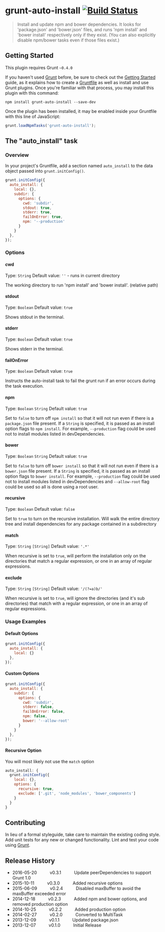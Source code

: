 # grunt-auto-install [![Build Status](https://travis-ci.org/Manabu-GT/grunt-auto-install.png?branch=master)](https://travis-ci.org/Manabu-GT/grunt-auto-install)

> Install and update npm and bower dependencies.
> It looks for 'package.json' and 'bower.json' files, and runs 'npm install' and 'bower install' respectively only if they exist.
> (You can also explicitly disable npm/bower tasks even if those files exist.)

## Getting Started
This plugin requires Grunt `~0.4.0`

If you haven't used [Grunt](http://gruntjs.com/) before, be sure to check out the [Getting Started](http://gruntjs.com/getting-started) guide, as it explains how to create a [Gruntfile](http://gruntjs.com/sample-gruntfile) as well as install and use Grunt plugins. Once you're familiar with that process, you may install this plugin with this command:

```shell
npm install grunt-auto-install --save-dev
```

Once the plugin has been installed, it may be enabled inside your Gruntfile with this line of JavaScript:

```js
grunt.loadNpmTasks('grunt-auto-install');
```

## The "auto_install" task

### Overview
In your project's Gruntfile, add a section named `auto_install` to the data object passed into `grunt.initConfig()`.

```js
grunt.initConfig({
  auto_install: {
    local: {},
    subdir: {
      options: {
        cwd: 'subdir',
        stdout: true,
        stderr: true,
        failOnError: true,
        npm: '--production'
      }
    }
  },
});
```

### Options

#### cwd
Type: `String`
Default value: `''` - runs in current directory

The working directory to run 'npm install' and 'bower install'. (relative path)

#### stdout
Type: `Boolean`
Default value: `true`

Shows stdout in the terminal.

#### stderr
Type: `Boolean`
Default value: `true`

Shows stderr in the terminal.

#### failOnError
Type: `Boolean`
Default value: `true`

Instructs the auto-install task to fail the grunt run if an error occurs during the task execution.

#### npm
Type: `Boolean` `String`
Default value: `true`

Set to `false` to turn off `npm install` so that it will not run even if there is a `package.json` file present.
If a `String` is specified, it is passed as an install option flags to `npm install`.
For example, `--production` flag could be used not to install modules listed in devDependencies.

#### bower
Type: `Boolean` `String`
Default value: `true`

Set to `false` to turn off `bower install` so that it will not run even if there is a `bower.json` file present.
If a `String` is specified, it is passed as an install option flags to `bower install`.
For example, `--production` flag could be used not to install modules listed in devDependencies and
`--allow-root` flag could be used so all is done using a root user.

#### recursive
Type: `Boolean`
Default value: `false`

Set to `true` to turn on the recursive installation.
Will walk the entire directory tree and install dependencies for any package contained in a subdirectory

#### match
Type: `String` `[String]`
Default value: `'.*'`

When recursive is set to `true`, will perform the installation only on the directories that match a regular expression, or one in an array of regular expressions.

#### exclude
Type: `String` `[String]`
Default value: `'/(?=a)b/'`

When recursive is set to `true`, will ignore the directories (and it's sub directories) that match with a regular expression, or one in an array of regular expressions.

### Usage Examples

#### Default Options

```js
grunt.initConfig({
  auto_install: {
    local: {}
  },
});
```

#### Custom Options

```js
grunt.initConfig({
  auto_install: {
    subdir: {
      options: {
        cwd: 'subdir',
        stderr: false,
        failOnError: false,
        npm: false,
        bower: '--allow-root'
      }
    }
  },
});
```

#### Recursive Option
You will most likely not use the `match` option

```js
auto_install: {
  grunt.initConfig({
    local: {},
    options: {
      recursive: true,
      exclude: ['.git', 'node_modules', 'bower_components']
    }
  }
}
```

## Contributing
In lieu of a formal styleguide, take care to maintain the existing coding style. Add unit tests for any new or changed functionality. Lint and test your code using [Grunt](http://gruntjs.com/).

## Release History
 * 2016-05-20   v0.3.1   Update peerDependencies to support Grunt 1.0
 * 2015-10-11   v0.3.0   Added recursive options
 * 2015-06-09   v0.2.4   Disabled maxBuffer to avoid the maxBuffer exceeded error
 * 2014-12-18   v0.2.3   Added npm and bower options, and removed production option
 * 2014-10-25   v0.2.2   Added production option
 * 2014-02-27   v0.2.0   Converted to MultiTask
 * 2013-12-09   v0.1.1   Updated package.json
 * 2013-12-07   v0.1.0   Initial Release

